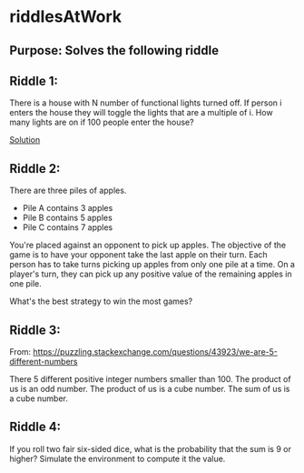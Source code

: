 # riddlesAtWork

## Purpose: Solves the following riddle

## Riddle 1:
There is a house with N number of functional lights turned off.
If person i enters the house they will toggle the lights that are a multiple of i.
How many lights are on if 100 people enter the house?


[Solution](https://github.com/LarryBattleWork/riddlesAtWork/blob/master/solutions/riddle_1)

## Riddle 2:
There are three piles of apples.
- Pile A contains 3 apples
- Pile B contains 5 apples
- Pile C contains 7 apples

You're placed against an opponent to pick up apples.
The objective of the game is to have your opponent take the last apple on their turn.
Each person has to take turns picking up apples from only one pile at a time.
On a player's turn, they can pick up any positive value of the remaining apples in one pile.

What's the best strategy to win the most games?

## Riddle 3:
From: https://puzzling.stackexchange.com/questions/43923/we-are-5-different-numbers

There 5 different positive integer numbers smaller than 100.
The product of us is an odd number.
The product of us is a cube number.
The sum of us is a cube number.

## Riddle 4:
If you roll two fair six-sided dice, what is the probability that the sum is 9 or higher?
Simulate the environment to compute it the value.
